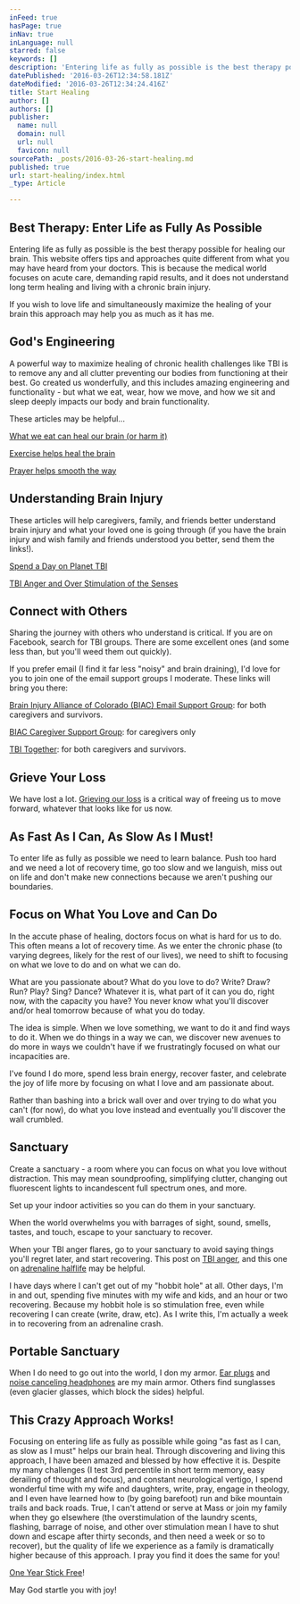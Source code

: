 ```yaml
---
inFeed: true
hasPage: true
inNav: true
inLanguage: null
starred: false
keywords: []
description: 'Entering life as fully as possible is the best therapy possible for healing our brain. This website offers tips and approaches quite different from what you may have heard from your doctors. This is because the medical world focuses on acute care, demanding rapid results, and it does not understand long term healing and living with a chronic brain injury.'
datePublished: '2016-03-26T12:34:58.181Z'
dateModified: '2016-03-26T12:34:24.416Z'
title: Start Healing
author: []
authors: []
publisher:
  name: null
  domain: null
  url: null
  favicon: null
sourcePath: _posts/2016-03-26-start-healing.md
published: true
url: start-healing/index.html
_type: Article

---
```

## Best Therapy: Enter Life as Fully As Possible

Entering life as fully as possible is the best therapy possible for healing our brain. This website offers tips and approaches quite different from what you may have heard from your doctors. This is because the medical world focuses on acute care, demanding rapid results, and it does not understand long term healing and living with a chronic brain injury.

If you wish to love life and simultaneously maximize the healing of your brain this approach may help you as much as it has me.

## God's Engineering

A powerful way to maximize healing of chronic healith challenges like TBI is to remove any and all clutter preventing our bodies from functioning at their best. Go created us wonderfully, and this includes amazing engineering and functionality - but what we eat, wear, how we move, and how we sit and sleep deeply impacts our body and brain functionality.

These articles may be helpful...

[What we eat can heal our brain (or harm it)][0]

[Exercise helps heal the brain][1]

[Prayer helps smooth the way][2]

## Understanding Brain Injury

These articles will help caregivers, family, and friends better understand brain injury and what your loved one is going through (if you have the brain injury and wish family and friends understood you better, send them the links!).

[Spend a Day on Planet TBI][3]

[TBI Anger and Over Stimulation of the Senses][4]

## Connect with Others

Sharing the journey with others who understand is critical. If you are on Facebook, search for TBI groups. There are some excellent ones (and some less than, but you'll weed them out quickly).

If you prefer email (I find it far less "noisy" and brain draining), I'd love for you to join one of the email support groups I moderate. These links will bring you there:

[Brain Injury Alliance of Colorado (BIAC) Email Support Group][5]: for both caregivers and survivors.

[BIAC Caregiver Support Group][6]: for caregivers only

[TBI Together][7]: for both caregivers and survivors.

## Grieve Your Loss

We have lost a lot. [Grieving our loss][8] is a critical way of freeing us to move forward, whatever that looks like for us now.

## As Fast As I Can, As Slow As I Must!

To enter life as fully as possible we need to learn balance. Push too hard and we need a lot of recovery time, go too slow and we languish, miss out on life and don't make new connections because we aren't pushing our boundaries.

## Focus on What You Love and Can Do

In the accute phase of healing, doctors focus on what is hard for us to do. This often means a lot of recovery time. As we enter the chronic phase (to varying degrees, likely for the rest of our lives), we need to shift to focusing on what we love to do and on what we can do.

What are you passionate about? What do you love to do? Write? Draw? Run? Play? Sing? Dance? Whatever it is, what part of it can you do, right now, with the capacity you have? You never know what you'll discover and/or heal tomorrow because of what you do today.

The idea is simple. When we love something, we want to do it and find ways to do it. When we do things in a way we can, we discover new avenues to do more in ways we couldn't have if we frustratingly focused on what our incapacities are.

I've found I do more, spend less brain energy, recover faster, and celebrate the joy of life more by focusing on what I love and am passionate about.

Rather than bashing into a brick wall over and over trying to do what you can't (for now), do what you love instead and eventually you'll discover the wall crumbled.

## Sanctuary

Create a sanctuary - a room where you can focus on what you love without distraction. This may mean soundproofing, simplifying clutter, changing out fluorescent lights to incandescent full spectrum ones, and more.

Set up your indoor activities so you can do them in your sanctuary.

When the world overwhelms you with barrages of sight, sound, smells, tastes, and touch, escape to your sanctuary to recover.

When your TBI anger flares, go to your sanctuary to avoid saying things you'll regret later, and start recovering. This post on [TBI anger][4], and this one on [adrenaline halflife][9] may be helpful.

I have days where I can't get out of my "hobbit hole" at all. Other days, I'm in and out, spending five minutes with my wife and kids, and an hour or two recovering. Because my hobbit hole is so stimulation free, even while recovering I can create (write, draw, etc). As I write this, I'm actually a week in to recovering from an adrenaline crash.

## Portable Sanctuary

When I do need to go out into the world, I don my armor. [Ear plugs][10] and [noise canceling headphones][11] are my main armor. Others find sunglasses (even glacier glasses, which block the sides) helpful.

## This Crazy Approach Works!

Focusing on entering life as fully as possible while going "as fast as I can, as slow as I must" helps our brain heal. Through discovering and living this approach, I have been amazed and blessed by how effective it is. Despite my many challenges (I test 3rd percentile in short term memory, easy derailing of thought and focus), and constant neurological vertigo, I spend wonderful time with my wife and daughters, write, pray, engage in theology, and I even have learned how to (by going barefoot) run and bike mountain trails and back roads. True, I can't attend or serve at Mass or join my family when they go elsewhere (the overstimulation of the laundry scents, flashing, barrage of noise, and other over stimulation mean I have to shut down and escape after thirty seconds, and then need a week or so to recover), but the quality of life we experience as a family is dramatically higher because of this approach. I pray you find it does the same for you!

[One Year Stick Free][12]!

May God startle you with joy!

[0]: http://mindyourheadcoop.org/ketogenic-diet-food-for-the-brain/
[1]: http://mindyourheadcoop.org/exercise-helps-heal-the-brain/
[2]: http://mindyourheadcoop.org/relaxing-through-the-rocks-in-the-road/
[3]: http://mindyourheadcoop.org/spend-a-day-on-planet-tbi/
[4]: http://mindyourheadcoop.org/tbi-anger-understanding-and-helping/
[5]: https://groups.google.com/forum/#!forum/colorado-brain-injury-support
[6]: https://groups.google.com/forum/#!forum/biac-caregivers
[7]: https://groups.yahoo.com/neo/groups/TBI-Together/info
[8]: http://mindyourheadcoop.org/grieving-a-tbi-to-heal-a-tbi/
[9]: http://mindyourheadcoop.org/adrenaline-and-friends-half-life/
[10]: http://earplugsonline.com/
[11]: https://www.bose.com/en_us/products/headphones.html
[12]: http://mindyourheadcoop.org/one-year-stick-free/